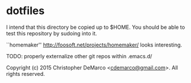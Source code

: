 # dotfiles

I intend that this directory be copied up to $HOME. 
You should be able to test this repository by sudoing into it.

``homemaker'' http://foosoft.net/projects/homemaker/ looks interesting.

TODO: properly externalize other git repos within .emacs.d/

Copyright (c) 2015 Christopher DeMarco <<cdemarco@gmail.com>>. All rights reserved.
